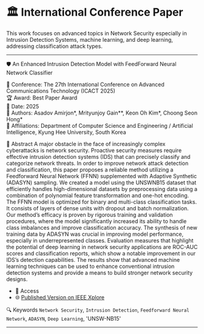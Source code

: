 # 🏛️ International Conference Paper

This work focuses on advanced topics in Network Security especially in Intrusion Detection Systems, machine learning, and deep learning, addressing classification attack types.

---

🛡️ An Enhanced Intrusion Detection Model with FeedForward Neural Network Classifier

📍 Conference: The 27th International Conference on Advanced Communications Technology (ICACT 2025)  
🏆 Award: Best Paper Award  
📅 Date: 2025  
📄 Authors: Asadov Amirjon*, Mrityunjoy Gain**, Keon Oh Kim*, Choong Seon Hong*  
🏫 Affiliations: Department of Computer Science and Engineering / Artificial Intelligence, Kyung Hee University, South Korea

📘 Abstract
 A major obstacle in the face of increasingly complex cyberattacks is network security. Proactive security measures require effective intrusion detection systems (IDS) that can precisely classify and categorize network threats. In order to improve network attack detection and classification, this paper proposes a reliable method utilizing a Feedforward Neural Network (FFNN) supplemented with Adaptive Synthetic (ADASYN) sampling. We created a model using the UNSWNB15 dataset that efficiently handles high-dimensional datasets by preprocessing data using a combination of polynomial feature transformation and one-hot encoding. The FFNN model is optimized for binary and multi-class classification tasks. It consists of layers of dense units with dropout and batch normalization. Our method’s efficacy is proven by rigorous training and validation procedures, where the model significantly increased its ability to handle class imbalances and improve classification accuracy. The synthesis of new training data by ADASYN was crucial in improving model performance, especially in underrepresented classes. Evaluation measures that highlight the potential of deep learning in network security applications are ROC-AUC scores and classification reports, which show a notable improvement in our IDS’s detection capabilities. The results show that advanced machine learning techniques can be used to enhance conventional intrusion detection systems and provide a means to build stronger network security designs.

- 🔗 Access
- 🌐 [Published Version on IEEE Xplore](https://ieeexplore.ieee.org/abstract/document/10936304?casa_token=UJ1kMikkdesAAAAA:SO3V6eK1Z5IVHDTrxJ9_vP5eDHZ41lu09lI7pXPRwfPlA2KoSUh8E8aqwx8GcjzzJ6-UbnUOn05w)

🔍 Keywords
`Network Security`, `Intrusion Detection`, `Feedforward Neural Network`, `ADASYN`, `Deep Learning`, 'UNSW-NB15'

---

